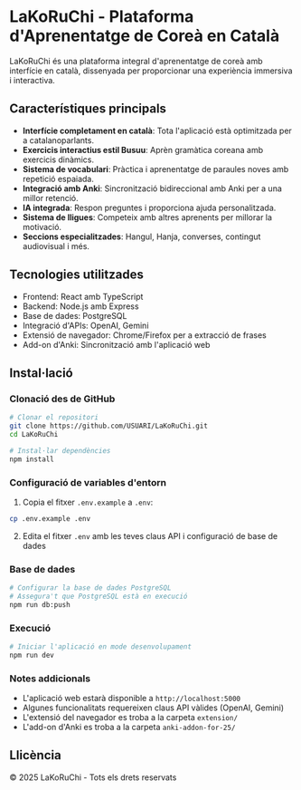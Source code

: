 # LaKoRuChi - Plataforma d'Aprenentatge de Coreà en Català

LaKoRuChi és una plataforma integral d'aprenentatge de coreà amb interfície en català, dissenyada per proporcionar una experiència immersiva i interactiva.

## Característiques principals

- **Interfície completament en català**: Tota l'aplicació està optimitzada per a catalanoparlants.
- **Exercicis interactius estil Busuu**: Aprèn gramàtica coreana amb exercicis dinàmics.
- **Sistema de vocabulari**: Pràctica i aprenentatge de paraules noves amb repetició espaiada.
- **Integració amb Anki**: Sincronització bidireccional amb Anki per a una millor retenció.
- **IA integrada**: Respon preguntes i proporciona ajuda personalitzada.
- **Sistema de lligues**: Competeix amb altres aprenents per millorar la motivació.
- **Seccions especialitzades**: Hangul, Hanja, converses, contingut audiovisual i més.

## Tecnologies utilitzades

- Frontend: React amb TypeScript
- Backend: Node.js amb Express
- Base de dades: PostgreSQL
- Integració d'APIs: OpenAI, Gemini
- Extensió de navegador: Chrome/Firefox per a extracció de frases
- Add-on d'Anki: Sincronització amb l'aplicació web

## Instal·lació

### Clonació des de GitHub

```bash
# Clonar el repositori
git clone https://github.com/USUARI/LaKoRuChi.git
cd LaKoRuChi

# Instal·lar dependències
npm install
```

### Configuració de variables d'entorn

1. Copia el fitxer `.env.example` a `.env`:
```bash
cp .env.example .env
```

2. Edita el fitxer `.env` amb les teves claus API i configuració de base de dades

### Base de dades

```bash
# Configurar la base de dades PostgreSQL
# Assegura't que PostgreSQL està en execució
npm run db:push
```

### Execució

```bash
# Iniciar l'aplicació en mode desenvolupament
npm run dev
```

### Notes addicionals

- L'aplicació web estarà disponible a `http://localhost:5000`
- Algunes funcionalitats requereixen claus API vàlides (OpenAI, Gemini)
- L'extensió del navegador es troba a la carpeta `extension/`
- L'add-on d'Anki es troba a la carpeta `anki-addon-for-25/`

## Llicència

© 2025 LaKoRuChi - Tots els drets reservats